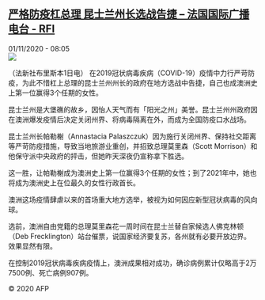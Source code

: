 <!--1604217383000-->
[严格防疫杠总理 昆士兰州长选战告捷 – 法国国际广播电台 - RFI](http://www.rfi.fr//cn/contenu/20201101-%E4%B8%A5%E6%A0%BC%E9%98%B2%E7%96%AB%E6%9D%A0%E6%80%BB%E7%90%86-%E6%98%86%E5%A3%AB%E5%85%B0%E5%B7%9E%E9%95%BF%E9%80%89%E6%88%98%E5%91%8A%E6%8D%B7)
------

<div>01/11/2020 - 08:05</div><img src="https://s.rfi.fr/media/display/912157be-1c15-11eb-950e-005056a964fe/w:310/p:16x9/int0008b.201101150505.jpg"><div class="t-content__body u-clearfix"><p>（法新社布里斯本1日电）    在2019冠状病毒疾病（COVID-19）疫情中力行严苛防疫，为此不惜杠上总理的昆士兰州州长的政府在地方选战中告捷，自己也成澳洲史上第一位赢得3个任期的女性。</p><p>昆士兰州是大堡礁的故乡，因怡人天气而有「阳光之州」美誉。昆士兰州州政府因在澳洲爆发疫情后决定关闭州界、将病毒隔离在外，而成为全国防疫口水战场。</p><p>昆士兰州长帕勒榭（Annastacia Palaszczuk）因为施行关闭州界、保持社交距离等严苛防疫措施，导致当地旅游业重创，并招致总理莫里森（Scott Morrison）和他保守派中央政府的抨击，但她昨天深夜仍宣称拿下胜选。</p><p>这一胜，让帕勒榭成为澳洲史上第一位赢得3个任期的女性；到了2021年中，她也将成为澳洲史上在位最久的女性行政首长。</p><p>澳洲这场疫情肆虐以来的首场重大地方选举，被视为如何因应新型冠状病毒的风向球。</p><p>选前，澳洲自由党籍的总理莫里森花一周时间在昆士兰替自家候选人佛克林顿（Deb Frecklington）站台催票，说国家经济要复苏，各州就有必要开放边界。效果显然有限。</p><p>在控制2019冠状病毒疾病疫情上，澳洲成果相对成功，确诊病例累计仅略高于2万7500例、死亡病例907例。</p><p></p><p></p><p class="t-copyright">© 2020 AFP</p>        </div>
